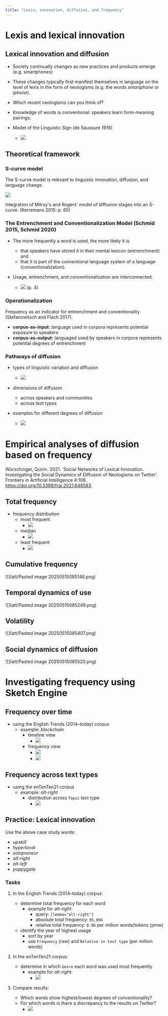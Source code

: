 ```yaml
---
title: "Lexis, innovation, diffusion, and frequency"
---
```


# Lexis and lexical innovation

## Lexical innovation and diffusion

- Society continually changes as new practices and products emerge (e.g. smartphones)
- These changes typically first manifest themselves in language on the level of lexis in the form of neologisms (e.g. the words *smartphone* or *iphone*).

- Which recent neologisms can you think of?

- Knowledge of words is conventional: speakers learn form-meaning pairings.

- Model of the Linguistic Sign (de Saussure 1916)
	- ![](att/image_1714689744620_0.png)

## Theoretical framework

### S-curve model

The S-curve model is relevant to linguistic innovation, diffusion, and language change.

![](att/Kerremans2015_s-curve-model_1682419531277_0.png)

Integration of Milroy's and Rogers' model of diffusion stages into an S-curve. (Kerremans 2015: p. 65)

### The Entrenchment and Conventionalization Model (Schmid 2015, Schmid 2020)

- The more frequently a word is used, the more likely it is
	- that speakers have stored it in their mental lexicon (entrenchment) and
	- that it is part of the conventional language system of a language (conventionalization).

- Usage, entrenchment, and conventionalization are interconnected.
	- ![](att/image_1682419412486_0.png)
        (p. 4)

### Operationalization

Frequency as an indicator for entrenchment and conventionality (Stefanowitsch and Flach 2017).

- **corpus-as-input:** language used in corpora represents potential exposure to speakers
- **corpus-as-output:** languaged used by speakers in corpora represents potential degrees of entrenchment

### Pathways of diffusion

- types of linguistic variation and diffusion
    - ![](att/image_1683027250792_0.png)

- dimensions of diffusion
    - across speakers and communities
    - across text types

- examples for different degrees of diffusion
    - ![](att/image_1683026241397_0.png)

# Empirical analyses of diffusion based on frequency

Würschinger, Quirin. 2021. 'Social Networks of Lexical Innovation. Investigating the Social Dynamics of Diffusion of Neologisms on Twitter'. Frontiers in Artificial Intelligence 4:106. https://doi.org/10.3389/frai.2021.648583.

## Total frequency

- frequency distribution
    - most frequent
        - ![](att/image_1683026504246_0.png)
    - median
        - ![](att/image_1683026540022_0.png)
    - least frequent
        - ![](att/image_1683026561436_0.png)

## Cumulative frequency

![](att/Pasted image 20250515085146.png)

## Temporal dynamics of use

![](att/Pasted image 20250515085249.png)

## Volatility

![](att/Pasted image 20250515085407.png)

## Social dynamics of diffusion

![](att/Pasted image 20250515085520.png)

# Investigating frequency using Sketch Engine

## Frequency over time

- using the English Trends (2014–today) corpus
    - example: *blockchain*
        - timeline view
            - ![](att/image_1714690450446_0.png)
        - frequency view
            - ![](att/image_1714692577767_0.png)
            - ![](att/image_1714692620762_0.png)

## Frequency across text types

- using the enTenTen21 corpus
    - example: *alt-right*
        - distribution across `Topic` text type
            - ![](att/image_1714692509156_0.png)

## Practice: Lexical innovation

Use the above case study words:

- *upskill*
- *hyperlocal*
- *solopreneur*
- *alt-right*
- *alt-left*
- *poppygate*

### Tasks

1. In the English Trends (2014–today) corpus:
    - determine total frequency for each word
        - example for *alt-right*:
            - query: `[lemma="alt-right"]`
            - absolute total frequency: `95,094`
            - relative total frequency: `0.96` per million words/tokens (pmw)
    - identify the year of highest usage
        - sort by year
        - use `Frequency` (raw) and `Relative in text type` (per million words)

2. In the enTenTen21 corpus:
    - determine in which `Genre` each word was used most frequently
        - example for *alt-right*:
            - ![](att/image_1683623788788_0.png)

3. Compare results:
    - Which words show highest/lowest degrees of conventionality?
    - For which words is there a discrepancy to the results on Twitter?
        - ![](att/image_1683026579868_0.png)